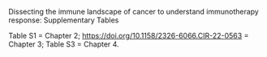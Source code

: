 Dissecting the immune landscape of cancer to understand immunotherapy response: Supplementary Tables

Table S1 = Chapter 2;
https://doi.org/10.1158/2326-6066.CIR-22-0563 = Chapter 3;
Table S3 = Chapter 4.
